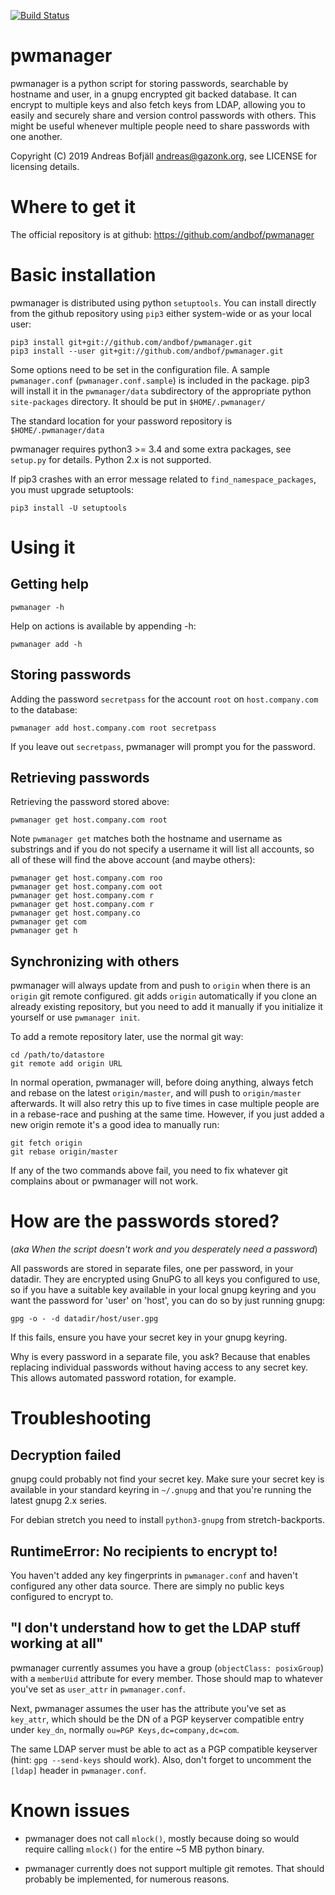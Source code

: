 [![Build Status](https://travis-ci.org/andbof/pwmanager.svg?branch=master)](https://travis-ci.org/andbof/pwmanager)

# pwmanager

pwmanager is a python script for storing passwords, searchable by hostname and
user, in a gnupg encrypted git backed database. It can encrypt to multiple keys
and also fetch keys from LDAP, allowing you to easily and securely share and
version control passwords with others. This might be useful whenever multiple
people need to share passwords with one another.

Copyright (C) 2019 Andreas Bofjäll <andreas@gazonk.org>, see LICENSE for
licensing details.

# Where to get it

The official repository is at github: https://github.com/andbof/pwmanager

# Basic installation

pwmanager is distributed using python ``setuptools``. You can install directly
from the github repository using ``pip3`` either system-wide or as your local
user:

    pip3 install git+git://github.com/andbof/pwmanager.git
    pip3 install --user git+git://github.com/andbof/pwmanager.git

Some options need to be set in the configuration file. A sample
``pwmanager.conf`` (``pwmanager.conf.sample``) is included in the package. pip3
will install it in the ``pwmanager/data`` subdirectory of the appropriate
python ``site-packages`` directory. It should be put in ``$HOME/.pwmanager/``

The standard location for your password repository is ``$HOME/.pwmanager/data``

pwmanager requires python3 >= 3.4 and some extra packages, see ``setup.py`` for
details. Python 2.x is not supported.

If pip3 crashes with an error message related to ``find_namespace_packages``,
you must upgrade setuptools:

    pip3 install -U setuptools

# Using it

## Getting help

    pwmanager -h

Help on actions is available by appending -h:

    pwmanager add -h

## Storing passwords

Adding the password ``secretpass`` for the account ``root`` on
``host.company.com`` to the database:

    pwmanager add host.company.com root secretpass

If you leave out ``secretpass``, pwmanager will prompt you for the
password.

## Retrieving passwords

Retrieving the password stored above:

    pwmanager get host.company.com root

Note ``pwmanager get`` matches both the hostname and username as substrings and
if you do not specify a username it will list all accounts, so all of these
will find the above account (and maybe others):

    pwmanager get host.company.com roo
    pwmanager get host.company.com oot
    pwmanager get host.company.com r
    pwmanager get host.company.com r
    pwmanager get host.company.co
    pwmanager get com
    pwmanager get h

## Synchronizing with others

pwmanager will always update from and push to ``origin`` when there is an
``origin`` git remote configured. git adds ``origin`` automatically if you
clone an already existing repository, but you need to add it manually if you
initialize it yourself or use ``pwmanager init``.

To add a remote repository later, use the normal git way:

    cd /path/to/datastore
    git remote add origin URL

In normal operation, pwmanager will, before doing anything, always fetch and
rebase on the latest ``origin/master``, and will push to ``origin/master``
afterwards. It will also retry this up to five times in case multiple people
are in a rebase-race and pushing at the same time. However, if you just added a
new origin remote it's a good idea to manually run:

    git fetch origin
    git rebase origin/master

If any of the two commands above fail, you need to fix whatever git complains
about or pwmanager will not work.


# How are the passwords stored?
(_aka When the script doesn't work and you desperately need a password_)

All passwords are stored in separate files, one per password, in your datadir.
They are encrypted using GnuPG to all keys you configured to use, so if you
have a suitable key available in your local gnupg keyring and you want the
password for 'user' on 'host', you can do so by just running gnupg:

    gpg -o - -d datadir/host/user.gpg

If this fails, ensure you have your secret key in your gnupg keyring.

Why is every password in a separate file, you ask? Because that enables
replacing individual passwords without having access to any secret key. This
allows automated password rotation, for example.

# Troubleshooting

## Decryption failed

gnupg could probably not find your secret key. Make sure your secret key is
available in your standard keyring in ``~/.gnupg`` and that you're running the
latest gnupg 2.x series.

For debian stretch you need to install ``python3-gnupg`` from
stretch-backports.

## RuntimeError: No recipients to encrypt to!

You haven't added any key fingerprints in ``pwmanager.conf`` and haven't
configured any other data source. There are simply no public keys configured to
encrypt to.

## "I don't understand how to get the LDAP stuff working at all"

pwmanager currently assumes you have a group (``objectClass: posixGroup``) with
a ``memberUid`` attribute for every member. Those should map to whatever you've
set as ``user_attr`` in ``pwmanager.conf``.

Next, pwmanager assumes the user has the attribute you've set as ``key_attr``,
which should be the DN of a PGP keyserver compatible entry under ``key_dn``,
normally ``ou=PGP Keys,dc=company,dc=com``.

The same LDAP server must be able to act as a PGP compatible keyserver (hint:
``gpg --send-keys`` should work). Also, don't forget to uncomment the
``[ldap]`` header in ``pwmanager.conf``.

# Known issues

- pwmanager does not call ``mlock()``, mostly because doing so would require
  calling ``mlock()`` for the entire ~5 MB python binary.

- pwmanager currently does not support multiple git remotes. That should
  probably be implemented, for numerous reasons.
